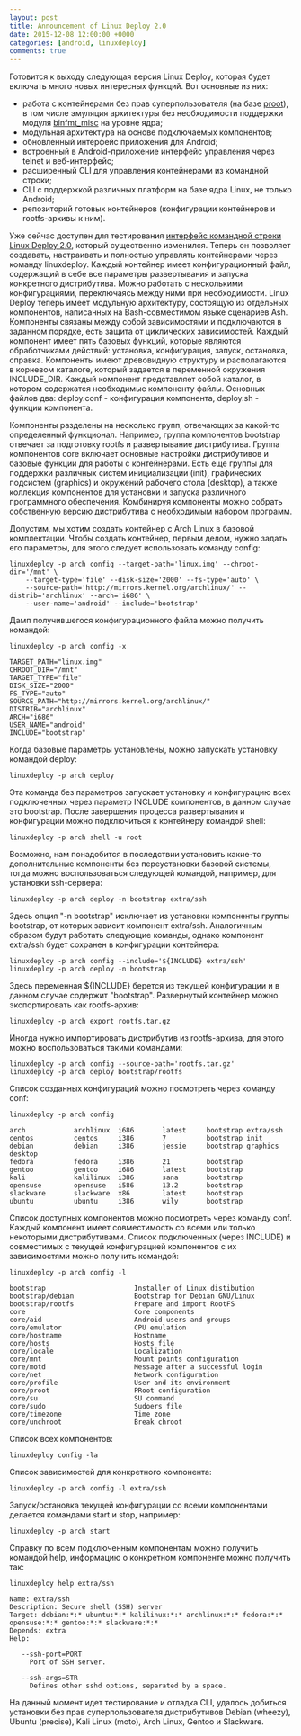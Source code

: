 ```yaml
---
layout: post
title: Announcement of Linux Deploy 2.0
date: 2015-12-08 12:00:00 +0000
categories: [android, linuxdeploy]
comments: true
---
```


Готовится к выходу следующая версия Linux Deploy, которая будет включать много новых интересных функций. Вот основные из них:

* работа с контейнерами без прав суперпользователя (на базе [proot](http://proot.me)), в том числе эмуляция архитектуры без необходимости поддержки модуля [binfmt_misc](https://en.wikipedia.org/wiki/Binfmt_misc) на уровне ядра;
* модульная архитектура на основе подключаемых компонентов;
* обновленный интерфейс приложения для Android;
* встроенный в Android-приложение интерфейс управления через telnet и веб-интерфейс;
* расширенный CLI для управления контейнерами из командной строки;
* CLI с поддержкой различных платформ на базе ядра Linux, не только Android;
* репозиторий готовых контейнеров (конфигурации контейнеров и rootfs-архивы к ним).

<!--more-->

Уже сейчас доступен для тестирования [интерфейс командной строки Linux Deploy 2.0](https://github.com/meefik/linuxdeploy-cli), который существенно изменился. Теперь он позволяет создавать, настраивать и полностью управлять контейнерами через команду linuxdeploy. Каждый контейнер имеет конфигурационный файл, содержащий в себе все параметры развертывания и запуска конкретного дистрибутива. Можно работать с несколькими конфигурациями, переключаясь между ними при необходимости. Linux Deploy теперь имеет модульную архитектуру, состоящую из отдельных компонентов, написанных на Bash-совместимом языке сценариев Ash. Компоненты связаны между собой зависимостями и подключаются в заданном порядке, есть защита от циклических зависимостей. Каждый компонент имеет пять базовых функций, которые являются обработчиками действий: установка, конфигурация, запуск, остановка, справка. Компоненты имеют древовидную структуру и располагаются в корневом каталоге, который задается в переменной окружения INCLUDE_DIR. Каждый компонент представляет собой каталог, в котором содержатся необходимые компоненту файлы. Основных файлов два: deploy.conf - конфигурация компонента, deploy.sh - функции компонента.

Компоненты разделены на несколько групп, отвечающих за какой-то определенный функционал. Например, группа компонентов bootstrap отвечает за подготовку rootfs и развертывание дистрибутива. Группа компонентов core включает основные настройки дистрибутивов и базовые функции для работы с контейнерами. Есть еще группы для поддержки различных систем инициализации (init), графических подсистем (graphics) и окружений рабочего стола (desktop), а также коллекция компонентов для установки и запуска различного программного обеспечения. Комбинируя компоненты можно собрать собственную версию дистрибутива с необходимым набором программ.

Допустим, мы хотим создать контейнер с Arch Linux в базовой комплектации. Чтобы создать контейнер, первым делом, нужно задать его параметры, для этого следует использовать команду config:
```
linuxdeploy -p arch config --target-path='linux.img' --chroot-dir='/mnt' \
    --target-type='file' --disk-size='2000' --fs-type='auto' \
    --source-path='http://mirrors.kernel.org/archlinux/' --distrib='archlinux' --arch='i686' \
    --user-name='android' --include='bootstrap'
```

Дамп получившегося конфигурационного файла можно получить командой:
```
linuxdeploy -p arch config -x

TARGET_PATH="linux.img"
CHROOT_DIR="/mnt"
TARGET_TYPE="file"
DISK_SIZE="2000"
FS_TYPE="auto"
SOURCE_PATH="http://mirrors.kernel.org/archlinux/"
DISTRIB="archlinux"
ARCH="i686"
USER_NAME="android"
INCLUDE="bootstrap"
```

Когда базовые параметры установлены, можно запускать установку командой deploy:
```
linuxdeploy -p arch deploy
```

Эта команда без параметров запускает установку и конфигурацию всех подключенных через параметр INCLUDE компонентов, в данном случае это bootstrap. После завершения процесса развертывания и конфигурации можно подключиться к контейнеру командой shell:
```
linuxdeploy -p arch shell -u root
```
Возможно, нам понадобится в последствии установить какие-то дополнительные компоненты без переустановки базовой системы, тогда можно воспользоваться следующей командой, например, для установки ssh-сервера:
```
linuxdeploy -p arch deploy -n bootstrap extra/ssh
```
Здесь опция "-n bootstrap" исключает из установки компоненты группы bootstrap, от которых зависит компонент extra/ssh. Аналогичным образом будут работать следующие команды, однако компонент extra/ssh будет сохранен в конфигурации контейнера:
```
linuxdeploy -p arch config --include='${INCLUDE} extra/ssh'
linuxdeploy -p arch deploy -n bootstrap
```
Здесь переменная ${INCLUDE} берется из текущей конфигурации и в данном случае содержит "bootstrap". Развернутый контейнер можно экспортировать как rootfs-архив:
```
linuxdeploy -p arch export rootfs.tar.gz
```
Иногда нужно импортировать дистрибутив из rootfs-архива, для этого можно воспользоваться такими командами:
```
linuxdeploy -p arch config --source-path='rootfs.tar.gz'
linuxdeploy -p arch deploy bootstrap/rootfs
```
Список созданных конфигураций можно посмотреть через команду conf:
```
linuxdeploy -p arch config

arch            archlinux  i686       latest     bootstrap extra/ssh
centos          centos     i386       7          bootstrap init
debian          debian     i386       jessie     bootstrap graphics desktop
fedora          fedora     i386       21         bootstrap
gentoo          gentoo     i686       latest     bootstrap
kali            kalilinux  i386       sana       bootstrap
opensuse        opensuse   i586       13.2       bootstrap
slackware       slackware  x86        latest     bootstrap
ubuntu          ubuntu     i386       wily       bootstrap
```
Список доступных компонентов можно посмотреть через команду conf. Каждый компонент имеет совместимость со всеми или только некоторыми дистрибутивами. Список подключенных (через INCLUDE) и совместимых с текущей конфигурацией компонентов с их зависимостями можно получить командой:
```
linuxdeploy -p arch config -l

bootstrap                      Installer of Linux distibution
bootstrap/debian               Bootstrap for Debian GNU/Linux
bootstrap/rootfs               Prepare and import RootFS
core                           Core components
core/aid                       Android users and groups
core/emulator                  CPU emulation
core/hostname                  Hostname
core/hosts                     Hosts file
core/locale                    Localization
core/mnt                       Mount points configuration
core/motd                      Message after a successful login
core/net                       Network configuration
core/profile                   User and its environment
core/proot                     PRoot configuration
core/su                        SU command
core/sudo                      Sudoers file
core/timezone                  Time zone
core/unchroot                  Break chroot
```
Список всех компонентов:
```
linuxdeploy config -la
```
Список зависимостей для конкретного компонента:
```
linuxdeploy -p arch config -l extra/ssh
```
Запуск/остановка текущей конфигурации со всеми компонентами делается командами start и stop, например:
```
linuxdeploy -p arch start
```
Справку по всем подключенным компонентам можно получить командой help, информацию о конкретном компоненте можно получить так:
```
linuxdeploy help extra/ssh

Name: extra/ssh
Description: Secure shell (SSH) server
Target: debian:*:* ubuntu:*:* kalilinux:*:* archlinux:*:* fedora:*:* opensuse:*:* gentoo:*:* slackware:*:*
Depends: extra
Help:

   --ssh-port=PORT
     Port of SSH server.

   --ssh-args=STR
     Defines other sshd options, separated by a space.

```
На данный момент идет тестирование и отладка CLI, удалось добиться установки без прав суперпользователя дистрибутивов Debian (wheezy), Ubuntu (precise), Kali Linux (moto), Arch Linux, Gentoo и Slackware.
